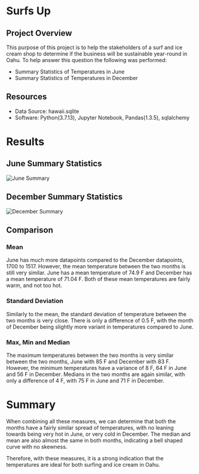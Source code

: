 # Surfs Up
## Project Overview
This purpose of this project is to help the stakeholders of a surf and ice cream shop to determine if the business will be sustainable year-round in Oahu. To help answer this question the following was performed:
- Summary Statistics of Temperatures in June
- Summary Statistics of Temperatures in December

## Resources
- Data Source: hawaii.sqlite
- Software: Python(3.7.13), Jupyter Notebook, Pandas(1.3.5), sqlalchemy

# Results
## June Summary Statistics

![June Summary]()

## December Summary Statistics

![December Summary]()

## Comparison
### Mean
June has much more datapoints compared to the December datapoints, 1700 to 1517. However, the mean temperature between the two months is still very similar. June has a mean temperature of 74.9 F and December has a mean temperature of 71.04 F. Both of these mean temperatures are fairly warm, and not too hot.

### Standard Deviation
Similarly to the mean, the standard deviation of temperature between the two months is very close. There is only a difference of 0.5 F, with the month of December being slightly more variant in temperatures compared to June.

### Max, Min and Median
The maximum temperatures between the two months is very similar between the two months, June with 85 F and December with 83 F. However, the minimum temperatures have a variance of 8 F, 64 F in June and 56 F in December. Medians in the two months are again similar, with only a difference of 4 F, with 75 F in June and 71 F in December.

# Summary
When combining all these measures, we can determine that both the months have a fairly similar spread of temperatures, with no leaning towards being very hot in June, or very cold in December. The median and mean are also almost the same in both months, indicating a bell shaped curve with no skewness.

Therefore, with these measures, it is a strong indication that the temperatures are ideal for both surfing and ice cream in Oahu.

